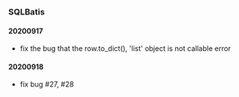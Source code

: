 ### SQLBatis

#### 20200917
- fix the bug that the row.to_dict(), 'list' object is not callable error

#### 20200918
- fix bug #27, #28